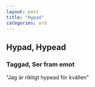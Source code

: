 ```yaml
---
layout: post
title: "Hypad"
categories: ord
---
```


## Hypad, Hypead

### Taggad, Ser fram emot

"Jag är riktigt hypead för kvällen"